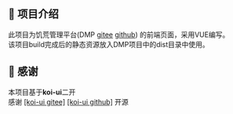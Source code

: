 ##  :watermelon: 项目介绍
此项目为饥荒管理平台(DMP
[gitee](https://gitee.com/s763483966/dst-management-platform-api)
[github](https://github.com/miracleEverywhere/dst-management-platform-api))
的前端页面，采用VUE编写。  
该项目build完成后的静态资源放入DMP项目中的dist目录中使用。

##  :sparkling_heart: 感谢
本项目基于**koi-ui**二开  
感谢
[[koi-ui gitee]](https://gitee.com/s763483966/dst-management-platform-api)
[[koi-ui github]](https://github.com/yuxintao6/koi-ui)
开源
